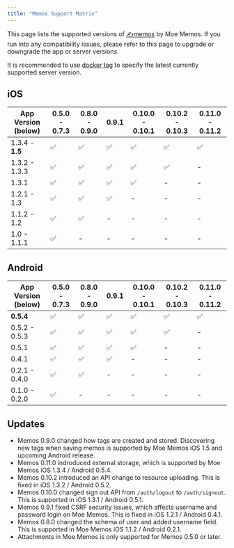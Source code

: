 ```yaml
---
title: "Memos Support Matrix"
---
```


This page lists the supported versions of [✍️memos](https://github.com/usememos/memos) by Moe Memos. If you run into any compatibility issues, please refer to this page to upgrade or downgrade the app or server versions.

It is recommended to use [docker tag](https://hub.docker.com/r/neosmemo/memos/tags) to specify the latest currently supported server version.

## iOS

| App Version (below) | 0.5.0 - 0.7.3 | 0.8.0 - 0.9.0 | 0.9.1 | 0.10.0 - 0.10.1 | 0.10.2 - 0.10.3 | 0.11.0 - 0.11.2 |
|--|--|--|--|--|--|--|
| 1.3.4 - **1.5** | ✅ | ✅ | ✅ | ✅ | ✅ | ✅ |
| 1.3.2 - 1.3.3 | ✅ | ✅ | ✅ | ✅ | ✅ | - |
| 1.3.1 | ✅ | ✅ | ✅ | ✅ | - | - |
| 1.2.1 - 1.3 | ✅ | ✅ | ✅ | - | - | - |
| 1.1.2 - 1.2 | ✅ | ✅ | - | - | - | - |
| 1.0 - 1.1.1 | ✅ | - | - | - | - | - |

## Android

| App Version (below) | 0.5.0 - 0.7.3 | 0.8.0 - 0.9.0 | 0.9.1 | 0.10.0 - 0.10.1 | 0.10.2 - 0.10.3 | 0.11.0 - 0.11.2 |
|--|--|--|--|--|--|--|
| **0.5.4** | ✅ | ✅ | ✅ | ✅ | ✅ | ✅ |
| 0.5.2 - 0.5.3 | ✅ | ✅ | ✅ | ✅ | ✅ | - |
| 0.5.1 | ✅ | ✅ | ✅ | ✅ | - | - |
| 0.4.1 | ✅ | ✅ | ✅ | - | - | - |
| 0.2.1 - 0.4.0 | ✅ | ✅ | - | - | - | - |
| 0.1.0 - 0.2.0 | ✅ | - | - | - | - | - |

## Updates

- Memos 0.9.0 changed how tags are created and stored. Discovering new tags when saving memos is supported by Moe Memos iOS 1.5 and upcoming Android release.
- Memos 0.11.0 indroduced external storage, which is supported by Moe Memos iOS 1.3.4 / Android 0.5.4.
- Memos 0.10.2 introduced an API change to resource uploading. This is fixed in iOS 1.3.2 / Android 0.5.2.
- Memos 0.10.0 changed sign out API from `/auth/logout` to `/auth/signout`. This is supported in iOS 1.3.1 / Android 0.5.1.
- Memos 0.9.1 fixed CSRF security issues, which affects username and password login on Moe Memos. This is fixed in iOS 1.2.1 / Android 0.4.1.
- Memos 0.8.0 changed the schema of user and added username field. This is supported in Moe Memos iOS 1.1.2 / Android 0.2.1.
- Attachments in Moe Memos is only supported for Memos 0.5.0 or later.
